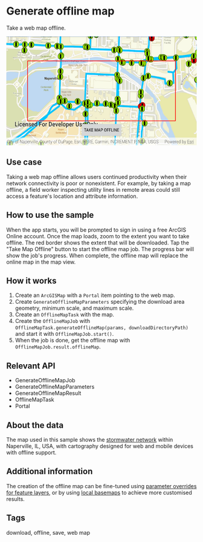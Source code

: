 # Generate offline map

Take a web map offline.

![Image of generate offline map](generate-offline-map.png)

## Use case

Taking a web map offline allows users continued productivity when their network connectivity is poor or nonexistent. For example, by taking a map offline, a field worker inspecting utility lines in remote areas could still access a feature's location and attribute information.

## How to use the sample

When the app starts, you will be prompted to sign in using a free ArcGIS Online account. Once the map loads, zoom to the extent you want to take offline. The red border shows the extent that will be downloaded. Tap the "Take Map Offline" button to start the offline map job. The progress bar will show the job's progress. When complete, the offline map will replace the online map in the map view.

## How it works

1. Create an `ArcGISMap` with a `Portal` item pointing to the web map.
1. Create `GenerateOfflineMapParameters` specifying the download area geometry, minimum scale, and maximum scale.
1. Create an `OfflineMapTask` with the map.
1. Create the `OfflineMapJob` with `OfflineMapTask.generateOfflineMap(params, downloadDirectoryPath)` and start it with `OfflineMapJob.start()`.
1. When the job is done, get the offline map with `OfflineMapJob.result.offlineMap`.

## Relevant API

* GenerateOfflineMapJob
* GenerateOfflineMapParameters
* GenerateOfflineMapResult
* OfflineMapTask
* Portal

## About the data

The map used in this sample shows the [stormwater network](https://arcgisruntime.maps.arcgis.com/home/item.html?id=acc027394bc84c2fb04d1ed317aac674) within Naperville, IL, USA, with cartography designed for web and mobile devices with offline support.

## Additional information

The creation of the offline map can be fine-tuned using [parameter overrides for feature layers](https://github.com/Esri/arcgis-runtime-samples-java/tree/master/src/main/java/com/esri/samples/map/generate_offline_map_overrides), or by using [local basemaps](https://github.com/Esri/arcgis-runtime-samples-java/tree/master/src/main/java/com/esri/samples/map/generate_offline_map_with_local_basemap)
 to achieve more customised results.

## Tags

download, offline, save, web map
